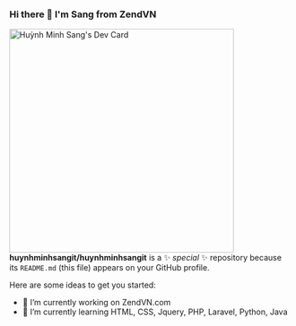 ### Hi there 👋 I'm Sang from ZendVN

<a href="https://app.daily.dev/sanghm"><img src="https://api.daily.dev/devcards/830d266c8d3a4ca198884b3fea53c50f.png?r=ou9" width="400" alt="Huỳnh Minh Sang's Dev Card"/></a>
**huynhminhsangit/huynhminhsangit** is a ✨ _special_ ✨ repository because its `README.md` (this file) appears on your GitHub profile.

Here are some ideas to get you started:

- 🔭 I’m currently working on ZendVN.com
- 🌱 I’m currently learning HTML, CSS, Jquery, PHP, Laravel, Python, Java
<!--
- 👯 I’m looking to collaborate on ...
- 🤔 I’m looking for help with ...
- 💬 Ask me about ...
- 📫 How to reach me: ...
- 😄 Pronouns: ...
- ⚡ Fun fact: ...
-->

